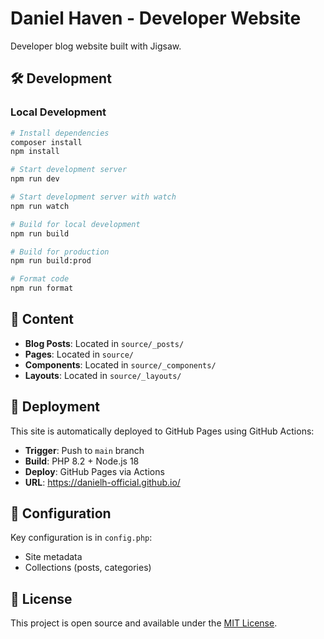 # Daniel Haven - Developer Website

Developer blog website built with Jigsaw.

## 🛠️ Development

### Local Development
```bash
# Install dependencies
composer install
npm install

# Start development server
npm run dev

# Start development server with watch
npm run watch

# Build for local development
npm run build

# Build for production
npm run build:prod

# Format code
npm run format
```

## 📝 Content

- **Blog Posts**: Located in `source/_posts/`
- **Pages**: Located in `source/`
- **Components**: Located in `source/_components/`
- **Layouts**: Located in `source/_layouts/`

## 🚀 Deployment

This site is automatically deployed to GitHub Pages using GitHub Actions:

- **Trigger**: Push to `main` branch
- **Build**: PHP 8.2 + Node.js 18
- **Deploy**: GitHub Pages via Actions
- **URL**: https://danielh-official.github.io/

## 🔧 Configuration

Key configuration is in `config.php`:
- Site metadata
- Collections (posts, categories)

## 📄 License

This project is open source and available under the [MIT License](LICENSE.txt).
